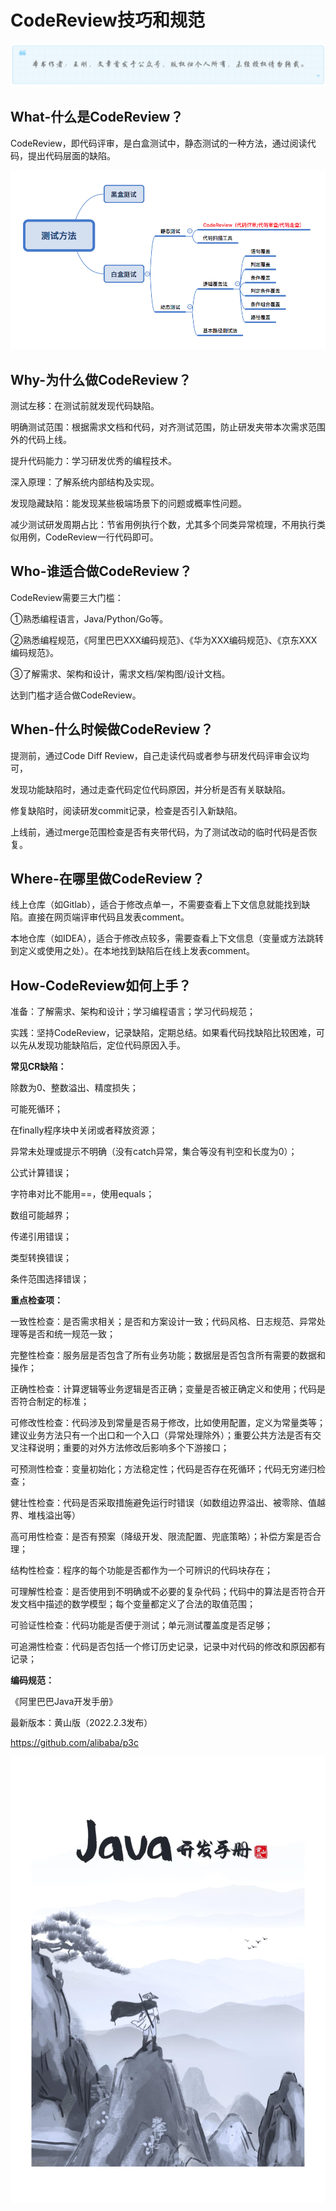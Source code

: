 # CodeReview技巧和规范
![](../wanggang.png)

## What-什么是CodeReview？

CodeReview，即代码评审，是白盒测试中，静态测试的一种方法，通过阅读代码，提出代码层面的缺陷。

![](000001-CodeReview技巧和规范/2022-06-01-20-04-43-image.png)

## Why-为什么做CodeReview？

测试左移：在测试前就发现代码缺陷。

明确测试范围：根据需求文档和代码，对齐测试范围，防止研发夹带本次需求范围外的代码上线。

提升代码能力：学习研发优秀的编程技术。

深入原理：了解系统内部结构及实现。

发现隐藏缺陷：能发现某些极端场景下的问题或概率性问题。

减少测试研发周期占比：节省用例执行个数，尤其多个同类异常梳理，不用执行类似用例，CodeReview一行代码即可。

## Who-谁适合做CodeReview？

CodeReview需要三大门槛：

①熟悉编程语言，Java/Python/Go等。

②熟悉编程规范，《阿里巴巴XXX编码规范》、《华为XXX编码规范》、《京东XXX编码规范》。

③了解需求、架构和设计，需求文档/架构图/设计文档。

达到门槛才适合做CodeReview。

## When-什么时候做CodeReview？

提测前，通过Code Diff Review，自己走读代码或者参与研发代码评审会议均可，

发现功能缺陷时，通过走查代码定位代码原因，并分析是否有关联缺陷。

修复缺陷时，阅读研发commit记录，检查是否引入新缺陷。

上线前，通过merge范围检查是否有夹带代码，为了测试改动的临时代码是否恢复。

## Where-在哪里做CodeReview？

线上仓库（如Gitlab），适合于修改点单一，不需要查看上下文信息就能找到缺陷。直接在网页端评审代码且发表comment。

本地仓库（如IDEA），适合于修改点较多，需要查看上下文信息（变量或方法跳转到定义或使用之处）。在本地找到缺陷后在线上发表comment。

## How-CodeReview如何上手？

准备：了解需求、架构和设计；学习编程语言；学习代码规范；

实践：坚持CodeReview，记录缺陷，定期总结。如果看代码找缺陷比较困难，可以先从发现功能缺陷后，定位代码原因入手。

**常见CR缺陷：**

除数为0、整数溢出、精度损失；

可能死循环；

在finally程序块中关闭或者释放资源；

异常未处理或提示不明确（没有catch异常，集合等没有判空和长度为0）；

公式计算错误；

字符串对比不能用==，使用equals；

数组可能越界；

传递引用错误；

类型转换错误；

条件范围选择错误；

**重点检查项：**

一致性检查：是否需求相关；是否和方案设计一致；代码风格、日志规范、异常处理等是否和统一规范一致；

完整性检查：服务层是否包含了所有业务功能；数据层是否包含所有需要的数据和操作；

正确性检查：计算逻辑等业务逻辑是否正确；变量是否被正确定义和使用；代码是否符合制定的标准；

可修改性检查：代码涉及到常量是否易于修改，比如使用配置，定义为常量类等；建议业务方法只有一个出口和一个入口（异常处理除外）；重要公共方法是否有交叉注释说明；重要的对外方法修改后影响多个下游接口；

可预测性检查：变量初始化；方法稳定性；代码是否存在死循环；代码无穷递归检查；

健壮性检查：代码是否采取措施避免运行时错误（如数组边界溢出、被零除、值越界、堆栈溢出等）

高可用性检查：是否有预案（降级开发、限流配置、兜底策略）；补偿方案是否合理；

结构性检查：程序的每个功能是否都作为一个可辨识的代码块存在；

可理解性检查：是否使用到不明确或不必要的复杂代码；代码中的算法是否符合开发文档中描述的数学模型；每个变量都定义了合法的取值范围；

可验证性检查：代码功能是否便于测试；单元测试覆盖度是否足够；

可追溯性检查：代码是否包括一个修订历史记录，记录中对代码的修改和原因都有记录；

**编码规范：**

《阿里巴巴Java开发手册》

最新版本：黄山版（2022.2.3发布）

https://github.com/alibaba/p3c

![](000001-CodeReview技巧和规范/2022-06-01-21-58-29-image.png)
